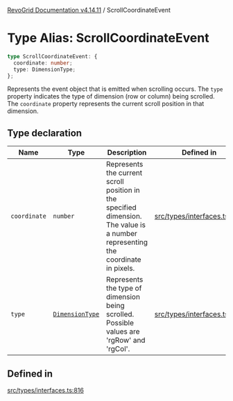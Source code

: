 [RevoGrid Documentation v4.14.11](README.md) / ScrollCoordinateEvent

# Type Alias: ScrollCoordinateEvent

```ts
type ScrollCoordinateEvent: {
  coordinate: number;
  type: DimensionType;
};
```

Represents the event object that is emitted when scrolling occurs.
The `type` property indicates the type of dimension (row or column) being scrolled.
The `coordinate` property represents the current scroll position in that dimension.

## Type declaration

| Name | Type | Description | Defined in |
| ------ | ------ | ------ | ------ |
| `coordinate` | `number` | Represents the current scroll position in the specified dimension. The value is a number representing the coordinate in pixels. | [src/types/interfaces.ts:827](https://github.com/revolist/revogrid/blob/8390153a63782c6f2a806fb42e5983525eb9dc87/src/types/interfaces.ts#L827) |
| `type` | [`DimensionType`](TypeAlias.DimensionType.md) | Represents the type of dimension being scrolled. Possible values are 'rgRow' and 'rgCol'. | [src/types/interfaces.ts:821](https://github.com/revolist/revogrid/blob/8390153a63782c6f2a806fb42e5983525eb9dc87/src/types/interfaces.ts#L821) |

## Defined in

[src/types/interfaces.ts:816](https://github.com/revolist/revogrid/blob/8390153a63782c6f2a806fb42e5983525eb9dc87/src/types/interfaces.ts#L816)

